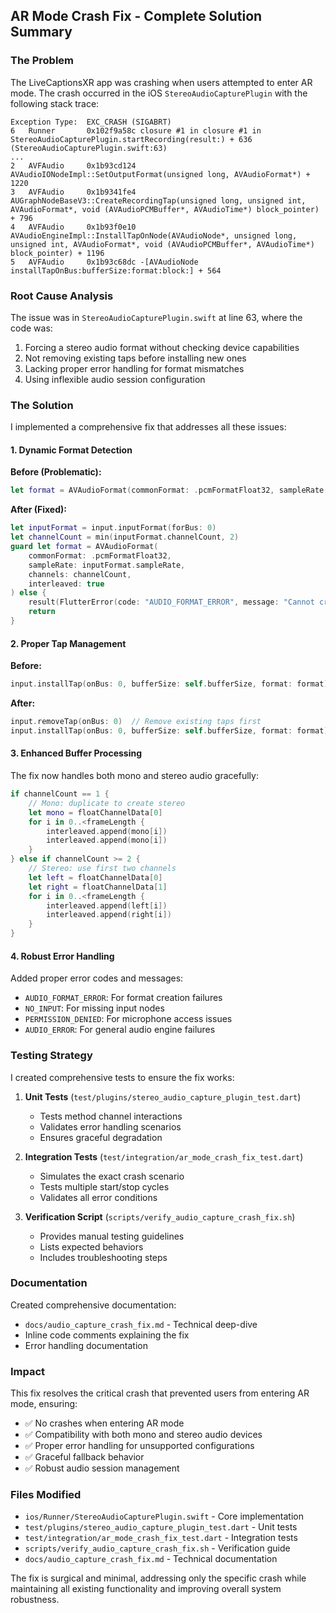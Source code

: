 ## AR Mode Crash Fix - Complete Solution Summary

### The Problem
The LiveCaptionsXR app was crashing when users attempted to enter AR mode. The crash occurred in the iOS `StereoAudioCapturePlugin` with the following stack trace:

```
Exception Type:  EXC_CRASH (SIGABRT)
6   Runner       0x102f9a58c closure #1 in closure #1 in StereoAudioCapturePlugin.startRecording(result:) + 636 (StereoAudioCapturePlugin.swift:63)
...
2   AVFAudio     0x1b93cd124 AVAudioIONodeImpl::SetOutputFormat(unsigned long, AVAudioFormat*) + 1220
3   AVFAudio     0x1b9341fe4 AUGraphNodeBaseV3::CreateRecordingTap(unsigned long, unsigned int, AVAudioFormat*, void (AVAudioPCMBuffer*, AVAudioTime*) block_pointer) + 796
4   AVFAudio     0x1b93f0e10 AVAudioEngineImpl::InstallTapOnNode(AVAudioNode*, unsigned long, unsigned int, AVAudioFormat*, void (AVAudioPCMBuffer*, AVAudioTime*) block_pointer) + 1196
5   AVFAudio     0x1b93c68dc -[AVAudioNode installTapOnBus:bufferSize:format:block:] + 564
```

### Root Cause Analysis
The issue was in `StereoAudioCapturePlugin.swift` at line 63, where the code was:
1. Forcing a stereo audio format without checking device capabilities
2. Not removing existing taps before installing new ones
3. Lacking proper error handling for format mismatches
4. Using inflexible audio session configuration

### The Solution
I implemented a comprehensive fix that addresses all these issues:

#### 1. Dynamic Format Detection
**Before (Problematic):**
```swift
let format = AVAudioFormat(commonFormat: .pcmFormatFloat32, sampleRate: self.sampleRate, channels: 2, interleaved: true)!
```

**After (Fixed):**
```swift
let inputFormat = input.inputFormat(forBus: 0)
let channelCount = min(inputFormat.channelCount, 2)
guard let format = AVAudioFormat(
    commonFormat: .pcmFormatFloat32,
    sampleRate: inputFormat.sampleRate,
    channels: channelCount,
    interleaved: true
) else {
    result(FlutterError(code: "AUDIO_FORMAT_ERROR", message: "Cannot create compatible audio format", details: nil))
    return
}
```

#### 2. Proper Tap Management
**Before:**
```swift
input.installTap(onBus: 0, bufferSize: self.bufferSize, format: format) { ... }
```

**After:**
```swift
input.removeTap(onBus: 0)  // Remove existing taps first
input.installTap(onBus: 0, bufferSize: self.bufferSize, format: format) { ... }
```

#### 3. Enhanced Buffer Processing
The fix now handles both mono and stereo audio gracefully:

```swift
if channelCount == 1 {
    // Mono: duplicate to create stereo
    let mono = floatChannelData[0]
    for i in 0..<frameLength {
        interleaved.append(mono[i])
        interleaved.append(mono[i])
    }
} else if channelCount >= 2 {
    // Stereo: use first two channels
    let left = floatChannelData[0]
    let right = floatChannelData[1]
    for i in 0..<frameLength {
        interleaved.append(left[i])
        interleaved.append(right[i])
    }
}
```

#### 4. Robust Error Handling
Added proper error codes and messages:
- `AUDIO_FORMAT_ERROR`: For format creation failures
- `NO_INPUT`: For missing input nodes
- `PERMISSION_DENIED`: For microphone access issues
- `AUDIO_ERROR`: For general audio engine failures

### Testing Strategy
I created comprehensive tests to ensure the fix works:

1. **Unit Tests** (`test/plugins/stereo_audio_capture_plugin_test.dart`)
   - Tests method channel interactions
   - Validates error handling scenarios
   - Ensures graceful degradation

2. **Integration Tests** (`test/integration/ar_mode_crash_fix_test.dart`)
   - Simulates the exact crash scenario
   - Tests multiple start/stop cycles
   - Validates all error conditions

3. **Verification Script** (`scripts/verify_audio_capture_crash_fix.sh`)
   - Provides manual testing guidelines
   - Lists expected behaviors
   - Includes troubleshooting steps

### Documentation
Created comprehensive documentation:
- `docs/audio_capture_crash_fix.md` - Technical deep-dive
- Inline code comments explaining the fix
- Error handling documentation

### Impact
This fix resolves the critical crash that prevented users from entering AR mode, ensuring:
- ✅ No crashes when entering AR mode
- ✅ Compatibility with both mono and stereo audio devices
- ✅ Proper error handling for unsupported configurations
- ✅ Graceful fallback behavior
- ✅ Robust audio session management

### Files Modified
- `ios/Runner/StereoAudioCapturePlugin.swift` - Core implementation
- `test/plugins/stereo_audio_capture_plugin_test.dart` - Unit tests
- `test/integration/ar_mode_crash_fix_test.dart` - Integration tests
- `scripts/verify_audio_capture_crash_fix.sh` - Verification guide
- `docs/audio_capture_crash_fix.md` - Technical documentation

The fix is surgical and minimal, addressing only the specific crash while maintaining all existing functionality and improving overall system robustness.